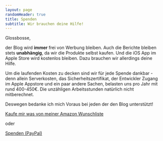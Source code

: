 ```yaml
---
layout: page
randomHeader: true
title: Spenden
subtitle: Wir brauchen deine Hilfe!
---
```

Glossbosse,

der Blog wird **immer** frei von Werbung bleiben. Auch die Berichte bleiben stets **unabhängig**, da wir die Produkte selbst kaufen. Und die iOS App im Apple Store wird kostenlos bleiben. Dazu brauchen wir allerdings deine Hilfe.

Um die laufenden Kosten zu decken sind wir für jede Spende dankbar - denn allein Serverkosten, das Sicherheitszertifikat, der Entwickler Zugang im Apple Appstore und ein paar andere Sachen, belasten uns pro Jahr mit rund 400-450€. Die unzähligen Arbeitsstunden natürlich nicht mitberechnet.

Deswegen bedanke ich mich Voraus bei jeden der den Blog unterstützt!

[Kaufe mir was von meiner Amazon Wunschliste](http://www.amazon.de/registry/wishlist/1PHYOHZNRTBF3)

oder

<div class="donationBox"><a class="donationButton" href="http://paypal.me/marvinmieth/5" alt="Spenden mit Paypal" target="_blank">Spenden (PayPal)</a></div>
